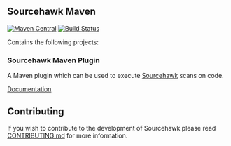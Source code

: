 Sourcehawk Maven
----------------

[![Maven Central](https://img.shields.io/maven-central/v/com.optum.sourcehawk.maven/sourcehawk-maven.svg?label=Maven%20Central)](https://search.maven.org/search?q=g:%22com.optum.sourcehawk.maven%22%20AND%20a:%22sourcehawk-maven%22) 
[![Build Status](https://github.com/optum/sourcehawk-maven/workflows/Maven%20CI/badge.svg)](https://github.com/optum/sourcehawk-maven/actions)

Contains the following projects:

### Sourcehawk Maven Plugin
A Maven plugin which can be used to execute [Sourcehawk](https://github.com/optum/sourcehawk) scans on code.

[Documentation](https://optum.github.io/sourcehawk-maven)

## Contributing
If you wish to contribute to the development of Sourcehawk please read [CONTRIBUTING.md](CONTRIBUTING.md) for more information.
